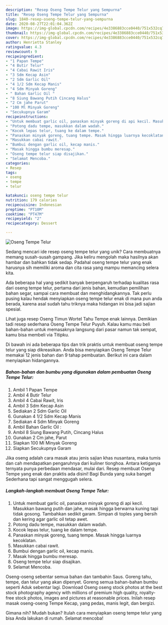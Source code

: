 ```yaml
---
description: "Resep Oseng Tempe Telur yang Sempurna"
title: "Resep Oseng Tempe Telur yang Sempurna"
slug: 1840-resep-oseng-tempe-telur-yang-sempurna
date: 2020-08-27T22:01:04.362Z
image: https://img-global.cpcdn.com/recipes/4e3386883cce0440/751x532cq70/oseng-tempe-telur-foto-resep-utama.jpg
thumbnail: https://img-global.cpcdn.com/recipes/4e3386883cce0440/751x532cq70/oseng-tempe-telur-foto-resep-utama.jpg
cover: https://img-global.cpcdn.com/recipes/4e3386883cce0440/751x532cq70/oseng-tempe-telur-foto-resep-utama.jpg
author: Henrietta Stanley
ratingvalue: 4.3
reviewcount: 9
recipeingredient:
- "1 Papan Tempe"
- "4 Butir Telur"
- "4 Cabai Rawit Iris"
- "3 Sdm Kecap Asin"
- "2 Sdm Garlic Oil"
- "4 1/2 Sdm Kecap Manis"
- "4 Sdm Minyak Goreng"
- " Bahan Garlic Oil "
- "8 Siung Bawang Putih Cincang Halus"
- "2 Cm jahe Parut"
- "100 Ml Minyak Goreng"
- "Secukupnya Garam"
recipeinstructions:
- "Untuk membuat garlic oil, panaskan minyak goreng di api kecil. Masukkan bawang putih dan jahe, masak hingga berwarna kuning tapi tidak gosong. Tambahkan sedikit garam. Simpan di toples yang bersih dan kering agar garlic oil tetap awet."
- "Potong dadu tempe, masukkan dalam wadah."
- "Kocok lepas telur, tuang ke dalam tempe."
- "Panaskan minyak goreng, tuang tempe. Masak hingga luarnya kecoklatan."
- "Masukkan cabai rawit."
- "Bumbui dengan garlic oil, kecap manis."
- "Masak hingga bumbu meresap."
- "Oseng tempe telur siap disajikan."
- "Selamat Mencoba."
categories:
- Resep
tags:
- oseng
- tempe
- telur

katakunci: oseng tempe telur 
nutrition: 179 calories
recipecuisine: Indonesian
preptime: "PT10M"
cooktime: "PT47M"
recipeyield: "2"
recipecategory: Dessert

---
```



![Oseng Tempe Telur](https://img-global.cpcdn.com/recipes/4e3386883cce0440/751x532cq70/oseng-tempe-telur-foto-resep-utama.jpg)

Sedang mencari ide resep oseng tempe telur yang unik? Cara membuatnya memang susah-susah gampang. Jika keliru mengolah maka hasilnya akan hambar dan bahkan tidak sedap. Padahal oseng tempe telur yang enak harusnya sih memiliki aroma dan cita rasa yang mampu memancing selera kita.

Ada beberapa hal yang sedikit banyak berpengaruh terhadap kualitas rasa dari oseng tempe telur, pertama dari jenis bahan, kemudian pemilihan bahan segar, sampai cara membuat dan menghidangkannya. Tak perlu pusing kalau hendak menyiapkan oseng tempe telur enak di mana pun anda berada, karena asal sudah tahu triknya maka hidangan ini bisa jadi sajian spesial.

Lihat juga resep Oseng Timun Wortel Tahu Tempe enak lainnya. Demikian tadi resep sederhana Oseng Tempe Telur Puyuh. Kalau kamu mau beli bahan-bahan untuk memasaknya langsung dari pasar namun tak sempat, kamu bisa membeli via Titipku.


Di bawah ini ada beberapa tips dan trik praktis untuk membuat oseng tempe telur yang siap dikreasikan. Anda bisa menyiapkan Oseng Tempe Telur memakai 12 jenis bahan dan 9 tahap pembuatan. Berikut ini cara dalam menyiapkan hidangannya.

<!--inarticleads1-->

##### Bahan-bahan dan bumbu yang digunakan dalam pembuatan Oseng Tempe Telur:

1. Ambil 1 Papan Tempe
1. Ambil 4 Butir Telur
1. Ambil 4 Cabai Rawit, Iris
1. Ambil 3 Sdm Kecap Asin
1. Sediakan 2 Sdm Garlic Oil
1. Gunakan 4 1/2 Sdm Kecap Manis
1. Sediakan 4 Sdm Minyak Goreng
1. Ambil  Bahan Garlic Oil :
1. Ambil 8 Siung Bawang Putih, Cincang Halus
1. Gunakan 2 Cm jahe, Parut
1. Siapkan 100 Ml Minyak Goreng
1. Siapkan Secukupnya Garam


Jika oseng adalah cara masak atau jenis sajian khas nusantara, maka tumis dan cah mendapatkan pengaruhnya dari kuliner tionghoa. Antara ketiganya ternyata punya perbedaan mendasar, mulai dari. Resep membuat Oseng Tempe yang enak dan praktis ada disini! Bagi Bunda yang suka banget Sederhana tapi sangat menggugah selera. 

<!--inarticleads2-->

##### Langkah-langkah membuat Oseng Tempe Telur:

1. Untuk membuat garlic oil, panaskan minyak goreng di api kecil. Masukkan bawang putih dan jahe, masak hingga berwarna kuning tapi tidak gosong. Tambahkan sedikit garam. Simpan di toples yang bersih dan kering agar garlic oil tetap awet.
1. Potong dadu tempe, masukkan dalam wadah.
1. Kocok lepas telur, tuang ke dalam tempe.
1. Panaskan minyak goreng, tuang tempe. Masak hingga luarnya kecoklatan.
1. Masukkan cabai rawit.
1. Bumbui dengan garlic oil, kecap manis.
1. Masak hingga bumbu meresap.
1. Oseng tempe telur siap disajikan.
1. Selamat Mencoba.


Oseng-oseng sebentar semua bahan dan tambahin Saus. Goreng tahu, tempe, dan telur yang akan dipenyet. Goreng semua bahan-bahan bumbu seperti Aduk sebentar lagi. Download Oseng oseng stock photos at the best stock photography agency with millions of premium high quality, royalty-free stock photos, images and pictures at reasonable prices. Inilah resep masak oseng-oseng Tempe Kecap, yang pedas, manis legit, dan bergizi. 

Gimana nih? Mudah bukan? Itulah cara menyiapkan oseng tempe telur yang bisa Anda lakukan di rumah. Selamat mencoba!
